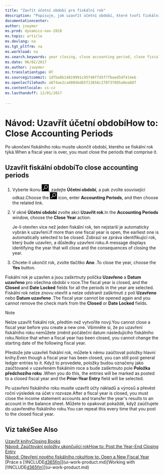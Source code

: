 ```yaml
---
title: "Zavřít účetní období pro fiskální rok"
description: "Popisuje, jak uzavřít účetní období, které tvoří fiskální rok."
documentationcenter: 
author: jswymer
ms.prod: dynamics-nav-2018
ms.topic: article
ms.devlang: na
ms.tgt_pltfrm: na
ms.workload: na
ms.search.keywords: year closing, close accounting period, close fiscal year, bank account detailed trial balance
ms.date: 06/02/2017
ms.author: jswymer
ms.translationtype: HT
ms.sourcegitcommit: 1dfba8b14019991c95f40ffd5f7fbaed5df414eb
ms.openlocfilehash: a874ae2ca4804bdb5f13656c278f37695a0ea887
ms.contentlocale: cs-cz
ms.lasthandoff: 12/01/2017

---
```

# <a name="how-to-close-accounting-periods"></a><span data-ttu-id="d8105-103">Návod: Uzavřít účetní období</span><span class="sxs-lookup"><span data-stu-id="d8105-103">How to: Close Accounting Periods</span></span>
<span data-ttu-id="d8105-104">Po ukončení fiskálního roku musíte ukončit období, kterého se fiskální rok týká.</span><span class="sxs-lookup"><span data-stu-id="d8105-104">When a fiscal year is over, you must close the periods that comprise it.</span></span>

## <a name="to-close-accounting-periods"></a><span data-ttu-id="d8105-105">Uzavřít fiskální období</span><span class="sxs-lookup"><span data-stu-id="d8105-105">To close accounting periods</span></span>
1. <span data-ttu-id="d8105-106">Vyberte ikonu ![Hledat stránku nebo sestavu](media/ui-search/search_small.png "Ikona Hledat stránku nebo sestavu"), zadejte **Účetní období**, a pak zvolte související odkaz.</span><span class="sxs-lookup"><span data-stu-id="d8105-106">Choose the ![Search for Page or Report](media/ui-search/search_small.png "Search for Page or Report icon") icon, enter **Accounting Periods**, and then choose the related link.</span></span>
2. <span data-ttu-id="d8105-107">V okně **Účetní období** zvolte akci **Uzavřít rok**.</span><span class="sxs-lookup"><span data-stu-id="d8105-107">In the **Accounting Periods** window, choose the **Close Year** action.</span></span>

    <span data-ttu-id="d8105-108">Je-li otevřen více než jeden fiskální rok, ten nejstarší je automaticky vybrán k uzavření.</span><span class="sxs-lookup"><span data-stu-id="d8105-108">If more than one fiscal year is open, the earliest one is automatically selected to be closed.</span></span> <span data-ttu-id="d8105-109">Zobrazí se zpráva identifikující rok, který bude uzavřen, a důsledky uzavření roku.</span><span class="sxs-lookup"><span data-stu-id="d8105-109">A message displays identifying the year that will close and the consequences of closing the year.</span></span>
3. <span data-ttu-id="d8105-110">Chcete-li ukončit rok, zvolte tlačítko **Ano** .</span><span class="sxs-lookup"><span data-stu-id="d8105-110">To close the year, choose the **Yes** button.</span></span>

<span data-ttu-id="d8105-111">Fiskální rok je uzavřen a jsou zaškrtnuty políčka **Uzavřeno** a **Datum uzavřeno** pro všechna období v roce.</span><span class="sxs-lookup"><span data-stu-id="d8105-111">The fiscal year is closed, and the **Closed** and **Date Locked** fields for all the periods in the year are selected.</span></span> <span data-ttu-id="d8105-112">Fiskální rok nelze znovu otevřít a nelze odstranit zaškrtnutí z polí **Uzavřeno** nebo **Datum uzavřeno** .</span><span class="sxs-lookup"><span data-stu-id="d8105-112">The fiscal year cannot be opened again and you cannot remove the check mark from the **Closed** or **Date Locked** fields.</span></span>

> [!NOTE]  
>   <span data-ttu-id="d8105-113">Nelze uzavřít fiskální rok, předtím než vytvoříte nový.</span><span class="sxs-lookup"><span data-stu-id="d8105-113">You cannot close a fiscal year before you create a new one.</span></span> <span data-ttu-id="d8105-114">Všimněte si, že po uzavření fiskálního roku nemůžete změnit počáteční datum následujícího fiskálního roku.</span><span class="sxs-lookup"><span data-stu-id="d8105-114">Notice that when a fiscal year has been closed, you cannot change the starting date of the following fiscal year.</span></span>

<span data-ttu-id="d8105-115">Přestože jste uzavřeli fiskální rok, můžete k němu zaúčtovat položky hlavní knihy.</span><span class="sxs-lookup"><span data-stu-id="d8105-115">Even though a fiscal year has been closed, you can still post general ledger entries to it.</span></span> <span data-ttu-id="d8105-116">Když to provedete, položky budou označeny jako zaúčtované v uzavřeném fiskálním roce a bude zaškrtnuto pole **Položka předchozího roku** .</span><span class="sxs-lookup"><span data-stu-id="d8105-116">When you do this, the entries will be marked as posted to a closed fiscal year and the **Prior-Year Entry** field will be selected.</span></span>

<span data-ttu-id="d8105-117">Po uzavření fiskálního roku musíte uzavřít účty nákladů a výnosů a převést roční výsledek na účet v rozvaze.</span><span class="sxs-lookup"><span data-stu-id="d8105-117">After a fiscal year is closed, you must close the income statement accounts and transfer the year's results to an account in the balance sheet.</span></span> <span data-ttu-id="d8105-118">Můžete to opakovat pokaždé, když zaúčtujete do uzavřeného fiskálního roku.</span><span class="sxs-lookup"><span data-stu-id="d8105-118">You can repeat this every time that you post to the closed fiscal year.</span></span>

## <a name="see-also"></a><span data-ttu-id="d8105-119">Viz také</span><span class="sxs-lookup"><span data-stu-id="d8105-119">See Also</span></span>
[<span data-ttu-id="d8105-120">Uzavřít knihy</span><span class="sxs-lookup"><span data-stu-id="d8105-120">Closing Books</span></span>](year-close-books.md)  
[<span data-ttu-id="d8105-121">Návod: Zaúčtování položky ukončující rok</span><span class="sxs-lookup"><span data-stu-id="d8105-121">How to: Post the Year-End Closing Entry</span></span>](year-how-post-year-end-close-entry.md)  
[<span data-ttu-id="d8105-122">Návod: Otevření nového fiskálního roku</span><span class="sxs-lookup"><span data-stu-id="d8105-122">How to: Open a New Fiscal Year</span></span>](finance-how-open-new-fiscal-year.md)  
<span data-ttu-id="d8105-123">[Práce s [!INCLUDE[d365fin](includes/d365fin_md.md)]](ui-work-product.md)</span><span class="sxs-lookup"><span data-stu-id="d8105-123">[Working with [!INCLUDE[d365fin](includes/d365fin_md.md)]](ui-work-product.md)</span></span>

